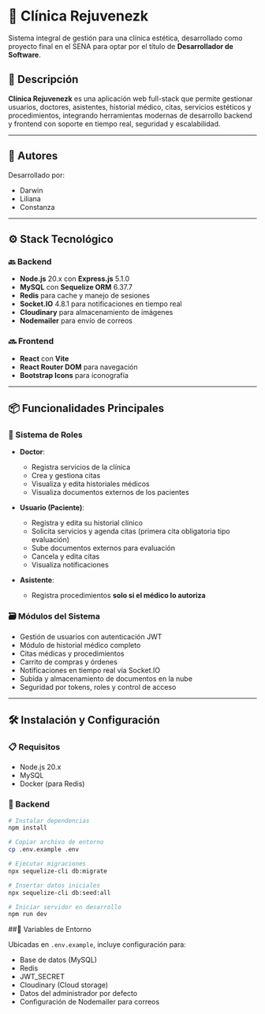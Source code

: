 # 💉 Clínica Rejuvenezk

Sistema integral de gestión para una clínica estética, 
desarrollado como proyecto final en el SENA para optar por el título de **Desarrollador de Software**.

## 🧾 Descripción

**Clínica Rejuvenezk** es una aplicación web full-stack que permite gestionar usuarios, doctores, asistentes, historial médico, citas, servicios estéticos y procedimientos, integrando herramientas modernas de desarrollo backend y frontend con soporte en tiempo real, seguridad y escalabilidad.

---

## 👥 Autores

Desarrollado por:
- Darwin
- Liliana
- Constanza

---

## ⚙️ Stack Tecnológico

### 🔙 Backend
- **Node.js** 20.x con **Express.js** 5.1.0
- **MySQL** con **Sequelize ORM** 6.37.7
- **Redis** para cache y manejo de sesiones
- **Socket.IO** 4.8.1 para notificaciones en tiempo real
- **Cloudinary** para almacenamiento de imágenes
- **Nodemailer** para envío de correos

### 🔜 Frontend
- **React** con **Vite**
- **React Router DOM** para navegación
- **Bootstrap Icons** para iconografía

---

## 📦 Funcionalidades Principales

### 🔐 Sistema de Roles
- **Doctor**:
  - Registra servicios de la clínica
  - Crea y gestiona citas
  - Visualiza y edita historiales médicos
  - Visualiza documentos externos de los pacientes

- **Usuario (Paciente)**:
  - Registra y edita su historial clínico
  - Solicita servicios y agenda citas (primera cita obligatoria tipo evaluación)
  - Sube documentos externos para evaluación
  - Cancela y edita citas
  - Visualiza notificaciones

- **Asistente**:
  - Registra procedimientos **solo si el médico lo autoriza**

### 🗃️ Módulos del Sistema
- Gestión de usuarios con autenticación JWT
- Módulo de historial médico completo
- Citas médicas y procedimientos
- Carrito de compras y órdenes
- Notificaciones en tiempo real vía Socket.IO
- Subida y almacenamiento de documentos en la nube
- Seguridad por tokens, roles y control de acceso

---

## 🛠️ Instalación y Configuración

### 📋 Requisitos
- Node.js 20.x
- MySQL
- Docker (para Redis)

### 🔧 Backend

```bash
# Instalar dependencias
npm install

# Copiar archivo de entorno
cp .env.example .env

# Ejecutar migraciones
npx sequelize-cli db:migrate

# Insertar datos iniciales
npx sequelize-cli db:seed:all

# Iniciar servidor en desarrollo
npm run dev
```

##🔑 Variables de Entorno

Ubicadas en `.env.example`, incluye configuración para:

- Base de datos (MySQL)
- Redis
- JWT_SECRET
- Cloudinary (Cloud storage)
- Datos del administrador por defecto
- Configuración de Nodemailer para correos